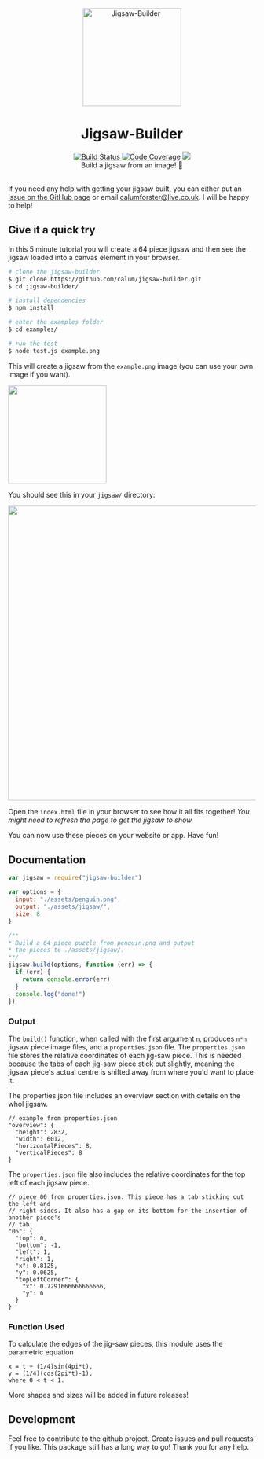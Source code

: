 <div align="center">
  <img src="https://github.com/calum/jigsaw-builder/raw/master/docs/assets/logo.png" alt="Jigsaw-Builder" height="200" />
</div>

<h1 align="center">
Jigsaw-Builder
</h1>

<div align="center">
  <a href="https://travis-ci.org/calum/jigsaw-builder">
    <img src="https://travis-ci.org/calum/jigsaw-builder.svg?branch=master" alt="Build Status" />
  </a>
  <a href="https://codecov.io/gh/calum/jigsaw-builder">
    <img src="https://codecov.io/gh/calum/jigsaw-builder/branch/master/graph/badge.svg" alt="Code Coverage" />
  </a>
  <a href="https://www.codacy.com/app/calumforster/jigsaw-builder?utm_source=github.com&amp;utm_medium=referral&amp;utm_content=calum/jigsaw-builder&amp;utm_campaign=Badge_Grade">
    <img
      src="https://api.codacy.com/project/badge/Grade/e67ed250115a4db4b6ea44208a2b2e2f"
    />
  </a>
</div>

<div align="center">Build a jigsaw from an image! 🔨 </div>

<br />

If you need any help with getting your jigsaw built, you can either put an [issue on the GitHub page](https://github.com/calum/jigsaw-builder/issues) or email [calumforster@live.co.uk](calumforster@live.co.uk). I will be happy to help!

## Give it a quick try
In this 5 minute tutorial you will create a 64 piece jigsaw and then see the jigsaw loaded into a canvas element in your browser.
```sh
# clone the jigsaw-builder
$ git clone https://github.com/calum/jigsaw-builder.git
$ cd jigsaw-builder/

# install dependencies
$ npm install

# enter the examples folder
$ cd examples/

# run the test
$ node test.js example.png
```

This will create a jigsaw from the `example.png` image (you can use your own image if you want).

<img src="https://raw.githubusercontent.com/calum/jigsaw-builder/master/examples/example.png" width="200">

You should see this in your `jigsaw/` directory:

<img src="https://raw.githubusercontent.com/calum/jigsaw-builder/master/examples/screenshot.png" width="600">

Open the `index.html` file in your browser to see how it all fits together! _You might need to refresh the page to get the jigsaw to show._

You can now use these pieces on your website or app. Have fun!

## Documentation
```js
var jigsaw = require("jigsaw-builder")

var options = {
  input: "./assets/penguin.png",
  output: "./assets/jigsaw/",
  size: 8
}

/**
* Build a 64 piece puzzle from penguin.png and output
* the pieces to ./assets/jigsaw/.
**/
jigsaw.build(options, function (err) => {
  if (err) {
    return console.error(err)
  }
  console.log("done!")
})
```

### Output
The `build()` function, when called with the first argument `n`, produces `n*n` jigsaw piece image files, and a `properties.json` file. The `properties.json` file stores the relative coordinates of each jig-saw piece. This is needed because the tabs of each jig-saw piece stick out slightly, meaning the jigsaw piece's actual centre is shifted away from where you'd want to place it.

The properties json file includes an overview section with details on the whol jigsaw.
```
// example from properties.json
"overview": {
  "height": 2832,
  "width": 6012,
  "horizontalPieces": 8,
  "verticalPieces": 8
}
```

The `properties.json` file also includes the relative coordinates for the top left of each jigsaw piece.
```
// piece 06 from properties.json. This piece has a tab sticking out the left and
// right sides. It also has a gap on its bottom for the insertion of another piece's
// tab.
"06": {
  "top": 0,
  "bottom": -1,
  "left": 1,
  "right": 1,
  "x": 0.8125,
  "y": 0.0625,
  "topLeftCorner": {
    "x": 0.7291666666666666,
    "y": 0
  }
}
```

### Function Used
To calculate the edges of the jig-saw pieces, this module uses the parametric equation
```
x = t + (1/4)sin(4pi*t),
y = (1/4)(cos(2pi*t)-1),
where 0 < t < 1.
```
More shapes and sizes will be added in future releases!

## Development
Feel free to contribute to the github project. Create issues and pull requests if you like. This package still has a long way to go! Thank you for any help.
